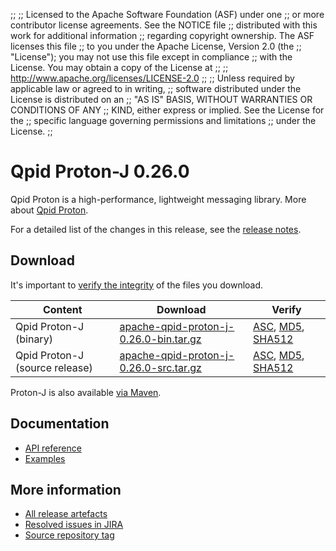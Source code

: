 ;;
;; Licensed to the Apache Software Foundation (ASF) under one
;; or more contributor license agreements.  See the NOTICE file
;; distributed with this work for additional information
;; regarding copyright ownership.  The ASF licenses this file
;; to you under the Apache License, Version 2.0 (the
;; "License"); you may not use this file except in compliance
;; with the License.  You may obtain a copy of the License at
;;
;;   http://www.apache.org/licenses/LICENSE-2.0
;;
;; Unless required by applicable law or agreed to in writing,
;; software distributed under the License is distributed on an
;; "AS IS" BASIS, WITHOUT WARRANTIES OR CONDITIONS OF ANY
;; KIND, either express or implied.  See the License for the
;; specific language governing permissions and limitations
;; under the License.
;;

# Qpid Proton-J 0.26.0

Qpid Proton is a high-performance, lightweight messaging library. More
about [Qpid Proton]({{site_url}}/proton/index.html).

For a detailed list of the changes in this release, see the [release
notes](release-notes.html).

## Download

It's important to [verify the
integrity]({{site_url}}/download.html#verify-what-you-download) of
the files you download.

| Content | Download | Verify |
|---------|----------|--------|
| Qpid Proton-J (binary) | [apache-qpid-proton-j-0.26.0-bin.tar.gz](http://archive.apache.org/dist/qpid/proton-j/0.26.0/apache-qpid-proton-j-0.26.0-bin.tar.gz) | [ASC](https://archive.apache.org/dist/qpid/proton-j/0.26.0/apache-qpid-proton-j-0.26.0-bin.tar.gz.asc), [MD5](https://archive.apache.org/dist/qpid/proton-j/0.26.0/apache-qpid-proton-j-0.26.0-bin.tar.gz.md5), [SHA512](https://archive.apache.org/dist/qpid/proton-j/0.26.0/apache-qpid-proton-j-0.26.0-bin.tar.gz.sha512) |
| Qpid Proton-J (source release) | [apache-qpid-proton-j-0.26.0-src.tar.gz](http://archive.apache.org/dist/qpid/proton-j/0.26.0/apache-qpid-proton-j-0.26.0-src.tar.gz) | [ASC](https://archive.apache.org/dist/qpid/proton-j/0.26.0/apache-qpid-proton-j-0.26.0-src.tar.gz.asc), [MD5](https://archive.apache.org/dist/qpid/proton-j/0.26.0/apache-qpid-proton-j-0.26.0-src.tar.gz.md5), [SHA512](https://archive.apache.org/dist/qpid/proton-j/0.26.0/apache-qpid-proton-j-0.26.0-src.tar.gz.sha512) |

Proton-J is also available [via Maven]({{site_url}}/maven.html).

## Documentation


<div class="two-column" markdown="1">

 - [API reference](api/index.html)
 - [Examples](https://github.com/apache/qpid-proton-j/tree/0.26.0/examples)

</div>


## More information

 - [All release artefacts](http://archive.apache.org/dist/qpid/proton-j/0.26.0)
 - [Resolved issues in JIRA](https://issues.apache.org/jira/issues/?jql=project+%3D+PROTON+AND+fixVersion+%3D+%27proton-j-0.26.0%27+AND+resolution+%3D+%27fixed%27+ORDER+BY+priority+DESC)
 - [Source repository tag](https://gitbox.apache.org/repos/asf?p=qpid-proton-j.git;a=tag;h=0.26.0)

<script type="text/javascript">
  _deferredFunctions.push(function() {
      if ("0.26.0" === "{{current_proton_j_release}}") {
          _modifyCurrentReleaseLinks();
      }
  });
</script>